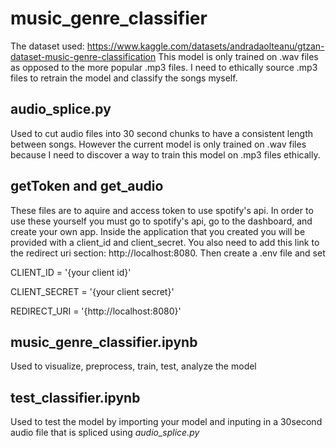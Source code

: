 # music_genre_classifier

The dataset used: https://www.kaggle.com/datasets/andradaolteanu/gtzan-dataset-music-genre-classification
This model is only trained on .wav files as opposed to the more popular .mp3 files. I need to ethically source .mp3 files to retrain the model and classify the songs myself.

## audio_splice.py
Used to cut audio files into 30 second chunks to have a consistent length between songs.
However the current model is only trained on .wav files because I need to discover a way to train this
model on .mp3 files ethically.

## getToken and get_audio
These files are to aquire and access token to use spotify's api. In order to use these yourself you must go to spotify's api, go to the dashboard, and create your own app. Inside the application that you created you will be provided with a client_id and client_secret. You also need to add this link to the redirect uri section: http://localhost:8080. Then create a .env file and set

CLIENT_ID = '{your client id}'

CLIENT_SECRET = '{your client secret}'

REDIRECT_URI = '{http://localhost:8080}'

## music_genre_classifier.ipynb
Used to visualize, preprocess, train, test, analyze the model

## test_classifier.ipynb
Used to test the model by importing your model and inputing in a 30second audio file that is spliced using *audio_splice.py*
